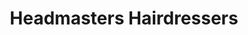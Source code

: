 ---
title: "Headmasters Hairdressers"
url: /chester-le-street/headmasters-hairdressers/
shop: Friseur
---